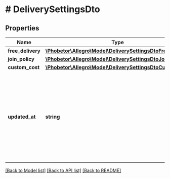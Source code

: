 # # DeliverySettingsDto

## Properties

Name | Type | Description | Notes
------------ | ------------- | ------------- | -------------
**free_delivery** | [**\Phobetor\Allegro\Model\DeliverySettingsDtoFreeDelivery**](DeliverySettingsDtoFreeDelivery.md) |  | [optional]
**join_policy** | [**\Phobetor\Allegro\Model\DeliverySettingsDtoJoinPolicy**](DeliverySettingsDtoJoinPolicy.md) |  | [optional]
**custom_cost** | [**\Phobetor\Allegro\Model\DeliverySettingsDtoCustomCost**](DeliverySettingsDtoCustomCost.md) |  | [optional]
**updated_at** | **string** | Date and time of the last modification of the set in UTC ISO 8601 format. When updating (Put) settings the field is ignored. | [optional]

[[Back to Model list]](../../README.md#models) [[Back to API list]](../../README.md#endpoints) [[Back to README]](../../README.md)
